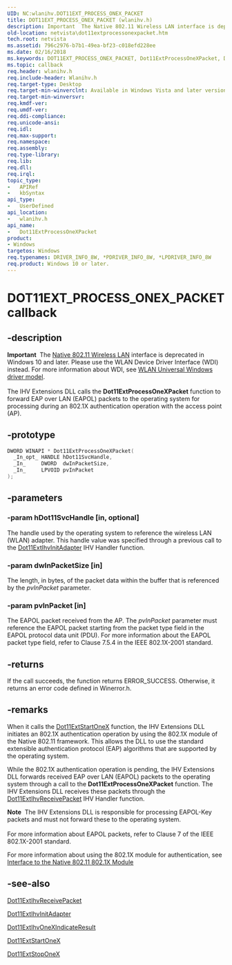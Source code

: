 ```yaml
---
UID: NC:wlanihv.DOT11EXT_PROCESS_ONEX_PACKET
title: DOT11EXT_PROCESS_ONEX_PACKET (wlanihv.h)
description: Important  The Native 802.11 Wireless LAN interface is deprecated in Windows 10 and later.
old-location: netvista\dot11extprocessonexpacket.htm
tech.root: netvista
ms.assetid: 796c2976-b7b1-49ea-bf23-c018efd228ee
ms.date: 02/16/2018
ms.keywords: DOT11EXT_PROCESS_ONEX_PACKET, Dot11ExtProcessOneXPacket, Dot11ExtProcessOneXPacket callback function [Network Drivers Starting with Windows Vista], Native_802.11_IHV_Ext_261bf893-01bf-45d2-96da-b11745a2ae56.xml, netvista.dot11extprocessonexpacket, wlanihv/Dot11ExtProcessOneXPacket
ms.topic: callback
req.header: wlanihv.h
req.include-header: Wlanihv.h
req.target-type: Desktop
req.target-min-winverclnt: Available in Windows Vista and later versions of the Windows operating   systems.
req.target-min-winversvr:
req.kmdf-ver:
req.umdf-ver:
req.ddi-compliance:
req.unicode-ansi:
req.idl:
req.max-support:
req.namespace:
req.assembly:
req.type-library:
req.lib:
req.dll:
req.irql:
topic_type:
-	APIRef
-	kbSyntax
api_type:
-	UserDefined
api_location:
-	wlanihv.h
api_name:
-	Dot11ExtProcessOneXPacket
product:
- Windows
targetos: Windows
req.typenames: DRIVER_INFO_8W, *PDRIVER_INFO_8W, *LPDRIVER_INFO_8W
req.product: Windows 10 or later.
---
```


# DOT11EXT_PROCESS_ONEX_PACKET callback


## -description


<div class="alert"><b>Important</b>  The <a href="https://msdn.microsoft.com/library/windows/hardware/ff560689">Native 802.11 Wireless LAN</a> interface is deprecated in Windows 10 and later. Please use the WLAN Device Driver Interface (WDI) instead. For more information about WDI, see <a href="https://msdn.microsoft.com/6EF92E34-7BC9-465E-B05D-2BCB29165A18">WLAN Universal Windows driver model</a>.</div><div> </div>The IHV Extensions DLL calls the
  <b>Dot11ExtProcessOneXPacket</b> function to forward EAP over LAN (EAPOL) packets
  to the operating system for processing during an 802.1X authentication operation with the access point
  (AP).


## -prototype


```cpp
DWORD WINAPI * Dot11ExtProcessOneXPacket(
  _In_opt_ HANDLE hDot11SvcHandle,
  _In_     DWORD  dwInPacketSize,
  _In_     LPVOID pvInPacket
);
```


## -parameters




### -param hDot11SvcHandle [in, optional]

The handle used by the operating system to reference the wireless LAN (WLAN) adapter. This handle
     value was specified through a previous call to the
     <a href="..\wlanihv\nc-wlanihv-dot11extihv_init_adapter.md">Dot11ExtIhvInitAdapter</a> IHV
     Handler function.


### -param dwInPacketSize [in]

The length, in bytes, of the packet data within the buffer that is referenced by the
     <i>pvInPacket</i> parameter.


### -param pvInPacket [in]

The EAPOL packet received from the AP. The
     <i>pvInPacket</i> parameter must reference the EAPOL packet starting from the packet type field in the
     EAPOL protocol data unit (PDU). For more information about the EAPOL packet type field, refer to Clause
     7.5.4 in the IEEE 802.1X-2001 standard.


## -returns



If the call succeeds, the function returns ERROR_SUCCESS. Otherwise, it returns an error code
     defined in
     Winerror.h.




## -remarks



When it calls the
    <a href="..\wlanihv\nc-wlanihv-dot11ext_onex_start.md">Dot11ExtStartOneX</a> function, the IHV
    Extensions DLL initiates an 802.1X authentication operation by using the 802.1X module of the Native
    802.11 framework. This allows the DLL to use the standard extensible authentication protocol (EAP)
    algorithms that are supported by the operating system.

While the 802.1X authentication operation is pending, the IHV Extensions DLL forwards received EAP
    over LAN (EAPOL) packets to the operating system through a call to the
    <b>Dot11ExtProcessOneXPacket</b> function. The IHV Extensions DLL receives these
    packets through the
    <a href="..\wlanihv\nc-wlanihv-dot11extihv_receive_packet.md">Dot11ExtIhvReceivePacket</a> IHV
    Handler function.

<div class="alert"><b>Note</b>  The IHV Extensions DLL is responsible for processing EAPOL-Key packets and must not
    forward these to the operating system.</div>
<div> </div>
For more information about EAPOL packets, refer to Clause 7 of the IEEE 802.1X-2001 standard.

For more information about using the 802.1X module for authentication, see
    <a href="https://docs.microsoft.com/windows-hardware/drivers/network/interface-to-the-native-802-11-802-1x-module">Interface to the Native
    802.11 802.1X Module</a>





## -see-also

<a href="..\wlanihv\nc-wlanihv-dot11extihv_receive_packet.md">Dot11ExtIhvReceivePacket</a>



<a href="..\wlanihv\nc-wlanihv-dot11extihv_init_adapter.md">Dot11ExtIhvInitAdapter</a>



<a href="..\wlanihv\nc-wlanihv-dot11extihv_onex_indicate_result.md">
   Dot11ExtIhvOneXIndicateResult</a>



<a href="..\wlanihv\nc-wlanihv-dot11ext_onex_start.md">Dot11ExtStartOneX</a>



<a href="..\wlanihv\nc-wlanihv-dot11ext_onex_stop.md">Dot11ExtStopOneX</a>



 

 



